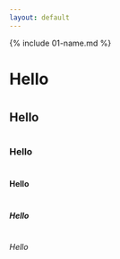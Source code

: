 ```yaml
---
layout: default
---
```


{% include 01-name.md %}
# <H1> Hello</H1>
# <H2> Hello</H1>
# <H3> Hello</H1>
# <H4> Hello</H1>
# <H5> Hello</H1>
# <H6> Hello</H1>
